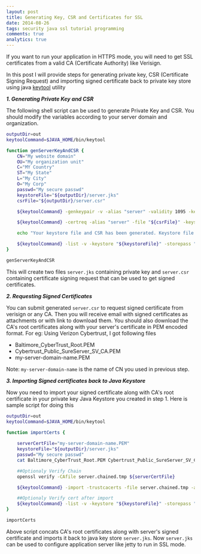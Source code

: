 ```yaml
---
layout: post
title: Generating Key, CSR and Certificates for SSL
date: 2014-08-26
tags: security java ssl tutorial programming
comments: true
analytics: true
---
```


If you want to run your application in HTTPS mode, you will need to get SSL certificates from a valid CA (Certificate Authority) like Verisign. 

In this post I will provide steps for generating private key, CSR (Certificate Signing Request) and importing signed certificate back to private key store using java [keytool](http://docs.oracle.com/javase/7/docs/technotes/tools/windows/keytool.html) utility


***1. Generating Private Key and CSR*** 
	
The following shell script can be used to generate Private Key and CSR. You should modify the variables according to your server domain and organization.

```sh
outputDir=out
keytoolCommand=$JAVA_HOME/bin/keytool

function genServerKeyAndCSR {
    CN="My website domain"
    OU="My organization unit"
    C="MY Country"
    ST="My State"
    L="My City"
    O="My Corp"
    passwd="My secure passwd"
    keystoreFile="${outputDir}/server.jks"
    csrFile="${outputDir}/server.csr"

    ${keytoolCommand} -genkeypair -v -alias "server" -validity 1095 -keystore "${keystoreFile}" -dname "CN=$CN, OU=$OU, O=$O, L=$L, S=$ST, C=$C" -keysize 2048 -keyalg "RSA" -storetype jks -storepass "${passwd}" -keypass "${passwd}"

    ${keytoolCommand} -certreq -alias "server" -file "${csrFile}" -keystore "${keystoreFile}" -storepass "${passwd}" -keypass "${passwd}"

    echo "Your keystore file and CSR has been generated. Keystore file is "${keystoreFile}". CSR file is "${csrFile}". Thank you."

    ${keytoolCommand} -list -v -keystore "${keystoreFile}" -storepass "${passwd}" -keypass "${passwd}"
}

genServerKeyAndCSR
```



This will create two files `server.jks` containing private key and `server.csr` containing certificate signing request that can be used to get signed certificates.


	

***2. Requesting Signed Certificates***
 
You can submit generated `server.csr` to request signed certificate from verisign or any CA. Then you will receive email with signed certificates as attachments or with link to download them.
You should also download the CA's root certificates along with your server's certificate in PEM encoded format. For eg: Using Verizon Cybertrust, I got following files

* Baltimore_CyberTrust_Root.PEM
* Cybertrust_Public_SureServer_SV_CA.PEM
* my-server-domain-name.PEM


Note: `my-server-domain-name` is the name of CN you used in previous step.



    
***3. Importing Signed certificates back to Java Keystore*** 

Now you need to import your signed certificate along with CA's root certificate in your private key Java Keystore you created in step 1. Here is sample script for doing this

```sh
outputDir=out
keytoolCommand=$JAVA_HOME/bin/keytool

function importCerts {
    
    serverCertFile="my-server-domain-name.PEM"
    keystoreFile="${outputDir}/server.jks"
    passwd="My secure passwd"
    cat Baltimore_CyberTrust_Root.PEM Cybertrust_Public_SureServer_SV_CA.PEM ${serverCertFile} > server.chained.tmp

    ##Optionaly Verify Chain
    openssl verify -CAfile server.chained.tmp ${serverCertFile}

    ${keytoolCommand} -import -trustcacerts -file server.chained.tmp -alias server -keystore "${keystoreFile}" -storetype jks -storepass "${passwd}" -keypass "${passwd}" -noprompt

    ##Optionaly Verify cert after import
    ${keytoolCommand} -list -v -keystore "${keystoreFile}" -storepass "${passwd}" -keypass "${passwd}"
}

importCerts

```

Above script concats CA's root certificates along with server's signed certificate and imports it back to java key store `server.jks`. Now `server.jks` can be used to configure application server like jetty to run in SSL mode.

    

